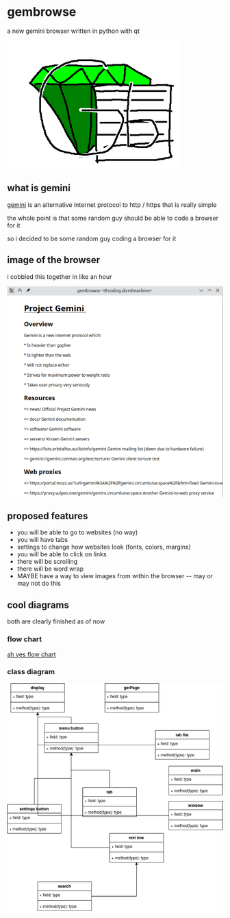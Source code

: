 # gembrowse

a new gemini browser written in python with qt

![logo](https://github.com/aerits/gembrowse/blob/master/images/logo.png?raw=true)

## what is gemini

[gemini](https://gemini.circumlunar.space/) is an alternative internet protocol to http / https that is really simple

the whole point is that some random guy should be able to code a browser for it

so i decided to be some random guy coding a browser for it

## image of the browser

i cobbled this together in like an hour

![image of the browser](https://github.com/aerits/gembrowse/blob/master/images/gembrowse.png?raw=true)

## proposed features

* you will be able to go to websites (no way)
* you will have tabs
* settings to change how websites look (fonts, colors, margins)
* you will be able to click on links
* there will be scrolling
* there will be word wrap
* MAYBE have a way to view images from within the browser -- may or may not do this

## cool diagrams

both are clearly finished as of now

### flow chart

[ah yes flow chart](https://github.com/aerits/gembrowse/blob/master/images/gaming.pdf)

### class diagram

![ah yes class diagram](https://github.com/aerits/gembrowse/blob/master/images/class%20diagram.png?raw=true)